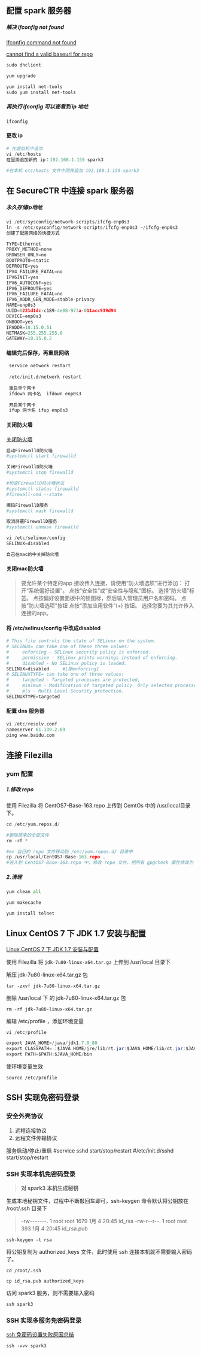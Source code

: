 ## 配置 spark 服务器

##### 解决 ifconfig not found
[Ifconfig command not found](https://www.cnblogs.com/justphp/p/6119976.html)

[cannot find a valid baseurl for repo](https://unix.stackexchange.com/questions/22924/how-can-i-fix-cannot-find-a-valid-baseurl-for-repo-errors-on-centos)

````python
sudo dhclient

yum upgrade

yum install net-tools 
sudo yum install net-tools
````
##### 再执行 ifconfig 可以查看到 ip 地址

````
ifconfig
````
#### 更改 ip

````python
# 在虚拟机中追加
vi /etc/hosts
在里面追加新的 ip：192.168.1.159 spark3

#在本机 etc/hosts 文件中同样追加 192.168.1.159 spark3
````
## 在 SecureCTR 中连接 spark 服务器

##### 永久存储ip地址

````python
vi /etc/sysconfig/network-scripts/ifcfg-enp0s3
ln -s /etc/sysconfig/network-scripts/ifcfg-enp0s3 ~/ifcfg-enp0s3 
创建了配置网络的快捷方式

TYPE=Ethernet
PROXY_METHOD=none
BROWSER_ONLY=no
BOOTPROTO=static
DEFROUTE=yes
IPV4_FAILURE_FATAL=no
IPV6INIT=yes
IPV6_AUTOCONF=yes
IPV6_DEFROUTE=yes
IPV6_FAILURE_FATAL=no
IPV6_ADDR_GEN_MODE=stable-privacy
NAME=enp0s3
UUID=0221d1dc-c189-4e88-973a-011acc939d94
DEVICE=enp0s3
ONBOOT=yes
IPADDR=10.15.0.51
NETMASK=255.255.255.0
GATEWAY=10.15.0.2
````
#### 编辑完后保存，再重启网络

````python
 service network restart
 
 /etc/init.d/network restart
 
 重启单个网卡
 ifdown 网卡名  ifdown enp0s3
 
 开启某个网卡
 ifup 网卡名 ifup enp0s3
````

#### 关闭防火墙

[关闭防火墙](https://www.tecmint.com/start-stop-disable-enable-firewalld-iptables-firewall/)

````python
启动FirewallD防火墙
#systemctl start firewalld

关闭FirewallD防火墙
#systemctl stop firewalld

#检查FirewallD防火墙状态
#systemctl status firewalld
#firewall-cmd --state

掩码FirewallD服务
#systemctl mask firewalld

取消屏蔽FirewallD服务
#systemctl unmask firewalld

vi /etc/selinux/config
SELINUX=disabled

自己在mac的中关掉防火墙
````
#### 关闭mac防火墙
>要允许某个特定的app 接收传入连接，请使用“防火墙选项”进行添加：
>打开“系统偏好设置”。
>点按“安全性”或“安全性与隐私”图标。
>选择“防火墙”标签。
>点按偏好设置面板中的锁图标，然后输入管理员用户名和密码。
>点按“防火墙选项”按钮
>点按“添加应用软件”(+) 按钮。
>选择您要为其允许传入连接的app。

#### 将 /etc/selinux/config 中改成disabled

````python
# This file controls the state of SELinux on the system.
# SELINUX= can take one of these three values:
#     enforcing - SELinux security policy is enforced.
#     permissive - SELinux prints warnings instead of enforcing.
#     disabled - No SELinux policy is loaded.
SELINUX=disabled     #[原enforcing]
# SELINUXTYPE= can take one of three values:
#     targeted - Targeted processes are protected,
#     minimum - Modification of targeted policy. Only selected processes are protected.
#     mls - Multi Level Security protection.
SELINUXTYPE=targeted
````
#### 配置 dns 服务器

````python
vi /etc/resolv.conf
nameserver 61.139.2.69
ping www.baidu.com
````
## 连接 Filezilla
### yum 配置

##### 1.修改 repo

使用 Filezilla 将 CentOS7-Base-163.repo 上传到 CemtOs 中的 /usr/local目录下。

````python
cd /etc/yum.repos.d/

#删除原来的全部文件
rm -rf *

#mv 自己的 repo 文件移动到 /etc/yum.repos.d/ 目录中
cp /usr/local/CentOS7-Base-163.repo .
#进入到 CentOS7-Base-163.repo 中，修改 repo 文件，把所有 gpgcheck 属性修改为 0 (gpgcheck=0)
````

##### 2.清理

````python
yum clean all

yum makecache

yum install telnet
````

## Linux CentOS 7 下 JDK 1.7 安装与配置

[Linux CentOS 7 下 JDK 1.7 安装与配置](https://www.linuxidc.com/Linux/2016-09/135556.htm)

使用 Filezilla 将 `jdk-7u80-linux-x64.tar.gz` 上传到 /usr/local 目录下

解压 jdk-7u80-linux-x64.tar.gz 包

````
tar -zxvf jdk-7u80-linux-x64.tar.gz
````

删除 /usr/local 下 的 jdk-7u80-linux-x64.tar.gz 包

````
rm -rf jdk-7u80-linux-x64.tar.gz
````
编辑 /etc/profile ，添加环境变量
````java
vi /etc/profile

export JAVA_HOME=/java/jdk1.7.0_80
export CLASSPATH=.:$JAVA_HOME/jre/lib/rt.jar:$JAVA_HOME/lib/dt.jar:$JAVA_HOME/lib/tools.jar
export PATH=$PATH:$JAVA_HOME/bin
````
使环境变量生效

````
source /etc/profile
````

## SSH 实现免密码登录

### 安全外壳协议
1. 远程连接协议
2. 远程文件传输协议

服务启动/停止/重启
#service sshd start/stop/restart
#/etc/init.d/sshd start/stop/restart


### SSH 实现本机免密码登录

> **对 spark3 本机生成秘钥**

生成本地秘钥文件，过程中不断敲回车即可，ssh-keygen 命令默认将公钥放在 /root/.ssh 目录下

> -rw-------. 1 root root 1679 1月   4 20:45 id_rsa
> -rw-r--r--. 1 root root  393 1月   4 20:45 id_rsa.pub

````
ssh-keygen -t rsa
````

将公钥复制为 authorized_keys 文件，此时使用 ssh 连接本机就不需要输入密码了。

````
cd /root/.ssh

cp id_rsa.pub authorized_keys
````

访问 spark3 服务，则不需要输入密码

````
ssh spark3
````

### SSH 实现多服务免密码登录

[ssh 免密码设置失败原因总结](https://www.cnblogs.com/yjmyzz/p/4481720.html)

````
ssh -vvv spark3
````

